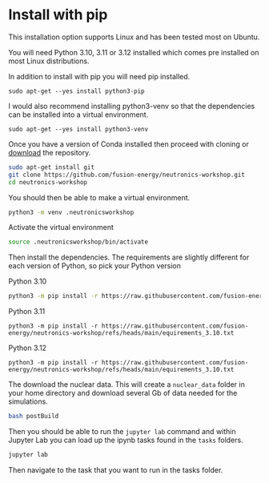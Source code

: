 # Install with pip

This installation option supports Linux and has been tested most on Ubuntu.

You will need Python 3.10, 3.11 or 3.12 installed which comes pre installed on most Linux distributions.

In addition to install with pip you will need pip installed.
```
sudo apt-get --yes install python3-pip
```

I would also recommend installing python3-venv so that the dependencies can be installed into a virtual environment.
```
sudo apt-get --yes install python3-venv
```

Once you have a version of Conda installed then proceed with cloning or [download](https://github.com/fusion-energy/neutronics-workshop/archive/refs/heads/main.zip) the repository.

```bash
sudo apt-get install git
git clone https://github.com/fusion-energy/neutronics-workshop.git
cd neutronics-workshop
```

You should then be able to make a virtual environment.
```bash
python3 -m venv .neutronicsworkshop
```

Activate the virtual environment
```bash
source .neutronicsworkshop/bin/activate
```

Then install the dependencies. The requirements are slightly different for each version of Python, so pick your Python version

Python 3.10
```bash
python3 -m pip install -r https://raw.githubusercontent.com/fusion-energy/neutronics-workshop/refs/heads/main/equirements_3.10.txt
```
Python 3.11
```
python3 -m pip install -r https://raw.githubusercontent.com/fusion-energy/neutronics-workshop/refs/heads/main/equirements_3.10.txt
```
Python 3.12
```
python3 -m pip install -r https://raw.githubusercontent.com/fusion-energy/neutronics-workshop/refs/heads/main/equirements_3.10.txt
```

The download the nuclear data. This will create a ```nuclear_data``` folder in your home directory and download several Gb of data needed for the simulations.

```bash
bash postBuild
```

Then you should be able to run the ```jupyter lab``` command and within Jupyter Lab you can load up the ipynb tasks found in the ```tasks``` folders.

```bash
jupyter lab
```

Then navigate to the task that you want to run in the tasks folder.

